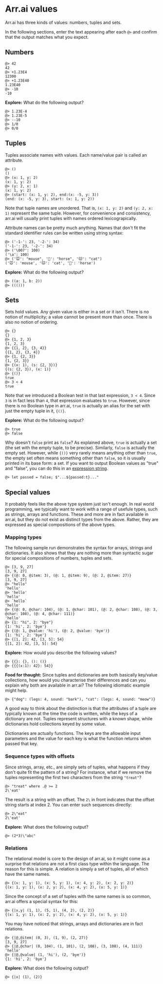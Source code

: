 # Arr.ai values

Arr.ai has three kinds of values: numbers, tuples and sets.

In the following sections, enter the text appearing after each `@>` and confirm
that the output matches what you expect.

## Numbers

```arrai
@> 42
42
@> +1.23E4
12300
@> +1.23E40
1.23E40
@> -10
-10
```

**Explore:** What do the following output?

```arrai
@> 1.23E-4
@> 1.23E-5
@> --10
@> 1/0
@> 0/0
```

## Tuples

Tuples associate names with values. Each name/value pair is called an attribute.

```arrai
@> ()
()
@> (x: 1, y: 2)
(x: 1, y: 2)
@> (y: 2, x: 1)
(x: 1, y: 2)
@> (start: (x: 1, y: 2), end:(x: -5, y: 3))
(end: (x: -5, y: 3), start: (x: 1, y: 2))
```

Note that tuple names are unordered. That is, `(x: 1, y: 2)` and `(y: 2, x: 1)`
represent the same tuple. However, for convenience and consistency, arr.ai will
usually print tuples with names ordered lexicograpically.

Attribute names can be pretty much anything. Names that don't fit the standard
identifier rules can be written using string syntax:

```arrai
@> ('-1-': 23, '-2-': 34)
('-1-': 23, '-2-': 34)
@> ('\007': 100)
('\a': 100)
@> ('🐭': "mouse", '🐴': "horse", '🐱': "cat")
('🐭': 'mouse', '🐱': 'cat', '🐴': 'horse')
```

**Explore:** What do the following output?

```arrai
@> ((a: 1, b: 2))
@> ((()))
```

## Sets

Sets hold values. Any given value is either in a set or it isn't. There is no
notion of multiplicity; a value cannot be present more than once. There is also
no notion of ordering.

```arrai
@> {}
{}
@> {1, 2, 3}
{1, 2, 3}
@> {{1, 2}, {3, 4}}
{{1, 2}, {3, 4}}
@> {1, {2, 3}}
{1, {2, 3}}
@> {(x: 1), (s: {2, 3})}
{(s: {2, 3}), (x: 1)}
@> {()}
true
@> 3 < 4
true
```

Note that we introduced a Boolean test in that last expression, `3 < 4`. Since
`3` is in fact less than `4`, that expression evaluates to `true`. However,
since there is no Boolean type in arr.ai, `true` is actually an alias for the
set with just the empty tuple in it, `{()}`.

**Explore:** What do the following output?

```arrai
@> true
@> false
```

Why doesn't `false` print as `false`? As explained above, `true` is actually a
set (the set with the empty tuple, to be precise). Similarly, `false` is
actually the empty set. However, while `{()}` very rarely means anything other
than `true`, the empty set often means something other than `false`, so it is
usually printed in its base form: a set. If you want to output Boolean values as
"true" and "false", you can do this in an [expression string](./exprstr).

```arrai
@> let passed = false; $"...${passed:t}..."
```

## Special values

It probably feels like the above type system just isn't enough. In real world
programming, we typically want to work with a range of usefule types, such as
strings, arrays and functions. These and more are in fact available in arr.ai,
but they do not exist as distinct types from the above. Rather, they are
expressed as special compositions of the above types.

### Mapping types

The following sample run demonstrates the syntax for arrays, strings and
dictionaries. It also shows that they are nothing more than syntactic sugar for
special compositions of numbers, tuples and sets.

```arrai
@> [3, 9, 27]
[3, 9, 27]
@> {(@: 0, @item: 3), (@: 1, @item: 9), (@: 2, @item: 27)}
[3, 9, 27]
@> "hello"
'hello'
@> 'hello'
'hello'
@> `hello`
'hello'
@> {(@: 0, @char: 104), (@: 1, @char: 101), (@: 2, @char: 108), (@: 3, @char: 108), (@: 4, @char: 111)}
'hello'
@> {1: "hi", 2: "bye"}
{1: 'hi', 2: 'bye'}
@> {(@: 1, @value: 'hi'), (@: 2, @value: 'bye')}
{1: 'hi', 2: 'bye'}
@> {[1, 2]: 42, [3, 5]: 54}
{[1, 2]: 42, [3, 5]: 54}
```

**Explore:** How would you describe the following values?

```arrai
@> {{}: {}, (): ()}
@> {{{(x:1): 42}: 54}}
```

**Food for thought:** Since tuples and dictionaries are both basically key/value
collections, how would you characterise their differences and can you explain
why both are available in arr.ai? The following idiomatic example might help.

```arrai
@> {"dog": (legs: 4, sound: "bark"), "cat": (legs: 4, sound: "meow")}
```

A good way to think about the distinction is that the attributes of a tuple are
typically known at the time the code is written, while the keys of a dictionary
are not. Tuples represent structures with a known shape, while dictionaries hold
collections keyed by some value.

Dictionaries are actually functions. The keys are the allowable input parameters
and the value for each key is what the function returns when passed that key.

### Sequence types with offsets

Since strings, array, etc., are simply sets of tuples, what happens if they
don't quite fit the pattern of a string? For instance, what if we remove the
tuples representing the first two characters from the string `"treat"`?

```arrai
@> "treat" where .@ >= 2
2\'eat'
```

The result is a string with an offset. The `2\` in front indicates that the
offset string starts at index 2. You can enter such sequences directly:

```arrai
@> 2\"eat"
2\'eat'
```

**Explore:** What does the following output?

```arrai
@> (2*3)\"abc"
```

### Relations

The relational model is core to the design of arr.ai, so it might come as a
surprise that relations are not a first class type within the language. The
reason for this is simple. A relation is simply a set of tuples, all of which
have the same names.

```arrai
@> {(x: 1, y: 1), (x: 5, y: 1), (x: 4, y: 2), (x: 2, y: 2)}
{(x: 1, y: 1), (x: 2, y: 2), (x: 4, y: 2), (x: 5, y: 1)}
```

Since the concept of a set of tuples with the same names is so common, arr.ai
offers a special syntax for this:

```arrai
@> {|x,y| (1, 1), (5, 1), (4, 2), (2, 2)}
{(x: 1, y: 1), (x: 2, y: 2), (x: 4, y: 2), (x: 5, y: 1)}
```

You may have noticed that strings, arrays and dictionaries are in fact
relations.

```arrai
@> {|@,@item| (0, 3), (1, 9), (2, 27)}
[3, 9, 27]
@> {|@,@char| (0, 104), (1, 101), (2, 108), (3, 108), (4, 111)}
'hello'
@> {|@,@value| (1, 'hi'), (2, 'bye')}
{1: 'hi', 2: 'bye'}
```

**Explore:** What does the following output?

```arrai
@> {|x| (1), (2)}
```
